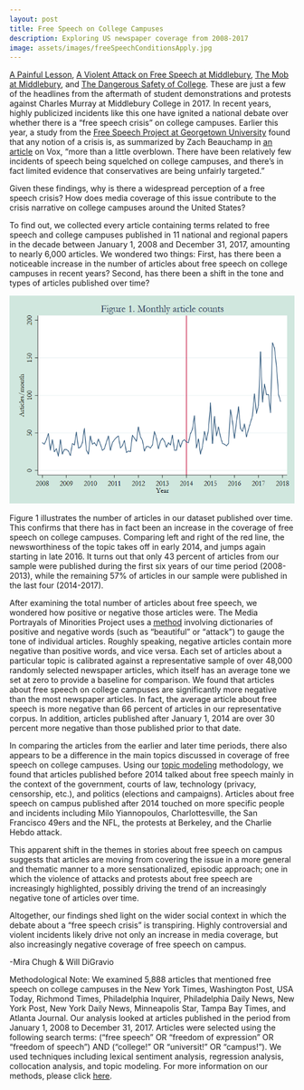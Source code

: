 ```yaml
---
layout: post
title: Free Speech on College Campuses
description: Exploring US newspaper coverage from 2008-2017
image: assets/images/freeSpeechConditionsApply.jpg
---
```


<a href="https://www.newcriterion.com/issues/2017/4/a-painful-lesson"><u>A Painful Lesson</u></a>, <a href="https://www.theatlantic.com/politics/archive/2017/03/middlebury-free-speech-violence/518667/"><u>A Violent Attack on Free Speech at Middlebury</u></a>, <a href="https://www.wsj.com/articles/the-mob-at-middlebury-1488586505"><u>The Mob at Middlebury</u></a>, and <a href="https://www.nytimes.com/2017/03/11/opinion/sunday/the-dangerous-safety-of-college.html?_r=0"><u>The Dangerous Safety of College</u></a>. These are just a few of the headlines from the aftermath of student demonstrations and protests against Charles Murray at Middlebury College in 2017. In recent years, highly publicized incidents like this one have ignited a national debate over whether there is a “free speech crisis” on college campuses. Earlier this year, a study from the <a href="https://freespeechproject.georgetown.edu/"><u>Free Speech Project at Georgetown University</u></a> found that any notion of a crisis is, as summarized by Zach Beauchamp in <a href="https://www.vox.com/policy-and-politics/2018/8/3/17644180/political-correctness-free-speech-liberal-data-georgetown"><u>an article</u></a> on Vox, “more than a little overblown. There have been relatively few incidents of speech being squelched on college campuses, and there’s in fact limited evidence that conservatives are being unfairly targeted.”

Given these findings, why is there a widespread perception of a free speech crisis? How does media coverage of this issue contribute to the crisis narrative on college campuses around the United States?

To find out, we collected every article containing terms related to free speech and college campuses published in 11 national and regional papers in the decade between January 1, 2008 and December 31, 2017, amounting to nearly 6,000 articles. We wondered two things: First, has there been a noticeable increase in the number of articles about free speech on college campuses in recent years? Second, has there been a shift in the tone and types of articles published over time?

<p class="aligncenter">
 <img src="/assets/images/FreeSpeechArticlesOvertime.png" alt="" class="graph-image">
 </p>
 <style>
.aligncenter {
    text-align: center;
}
</style>

Figure 1 illustrates the number of articles in our dataset published over time. This confirms that there has in fact been an increase in the coverage of free speech on college campuses. Comparing left and right of the red line, the newsworthiness of the topic takes off in early 2014, and jumps again starting in late 2016. It turns out that only 43 percent of articles from our sample were published during the first six years of our time period (2008-2013), while the remaining 57% of articles in our sample were published in the last four (2014-2017).

After examining the total number of articles about free speech, we wondered how positive or negative those articles were. The Media Portrayals of Minorities Project uses a <a href="https://www.mediaandminorities.org/methods/"><u>method</u></a> involving dictionaries of positive and negative words (such as “beautiful” or “attack”) to gauge the tone of individual articles. Roughly speaking, negative articles contain more negative than positive words, and vice versa. Each set of articles about a particular topic is calibrated against a representative sample of over 48,000 randomly selected newspaper articles, which itself has an average tone we set at zero to provide a baseline for comparison. We found that articles about free speech on college campuses are significantly more negative than the most newspaper articles. In fact, the average article about free speech is more negative than 66 percent of articles in our representative corpus. In addition, articles published after January 1, 2014 are over 30 percent more negative than those published prior to that date.

In comparing the articles from the earlier and later time periods, there also appears to be a difference in the main topics discussed in coverage of free speech on college campuses. Using our <a href="https://www.mediaandminorities.org/methods/"><u>topic modeling</u></a> methodology, we found that articles published before 2014 talked about free speech mainly in the context of the government, courts of law, technology (privacy, censorship, etc.), and politics (elections and campaigns). Articles about free speech on campus published after 2014 touched on more specific people and incidents including Milo Yiannopoulos, Charlottesville, the San Francisco 49ers and the NFL, the protests at Berkeley, and the Charlie Hebdo attack.

This apparent shift in the themes in stories about free speech on campus suggests that articles are moving from covering the issue in a more general and thematic manner to a more sensationalized, episodic approach; one in which the violence of attacks and protests about free speech are increasingly highlighted, possibly driving the trend of an increasingly negative tone of articles over time.

Altogether, our findings shed light on the wider social context in which the debate about a “free speech crisis” is transpiring. Highly controversial and violent incidents likely drive not only an increase in media coverage, but also increasingly negative coverage of free speech on campus.

-Mira Chugh & Will DiGravio

Methodological Note: We examined 5,888 articles that mentioned free speech on college campuses in the New York Times, Washington Post, USA Today, Richmond Times, Philadelphia Inquirer, Philadelphia Daily News, New York Post, New York Daily News, Minneapolis Star, Tampa Bay Times, and Atlanta Journal. Our analysis looked at articles published in the period from January 1, 2008 to December 31, 2017. Articles were selected using the following search terms: (“free speech” OR “freedom of expression” OR “freedom of speech”) AND (“college!” OR “universit!” OR “campus!”). We used techniques including lexical sentiment analysis, regression analysis, collocation analysis, and topic modeling. For more information on our methods, please click <a href="https://www.mediaandminorities.org/methods/"><u>here</u></a>.
